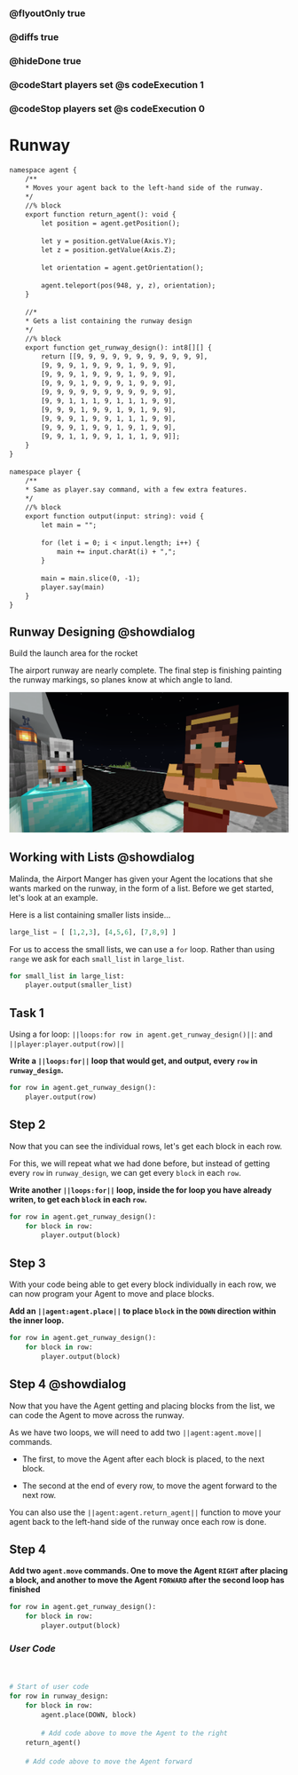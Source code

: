 ### @flyoutOnly true
### @diffs true
### @hideDone true
### @codeStart players set @s codeExecution 1
### @codeStop players set @s codeExecution 0


# Runway

```customts
namespace agent {
    /**
    * Moves your agent back to the left-hand side of the runway.
    */
    //% block
    export function return_agent(): void {
        let position = agent.getPosition();

        let y = position.getValue(Axis.Y);
        let z = position.getValue(Axis.Z);

        let orientation = agent.getOrientation();
        
        agent.teleport(pos(948, y, z), orientation);
    }

    //*
    * Gets a list containing the runway design
    */
    //% block
    export function get_runway_design(): int8[][] {
        return [[9, 9, 9, 9, 9, 9, 9, 9, 9, 9, 9],
        [9, 9, 9, 1, 9, 9, 9, 1, 9, 9, 9],
        [9, 9, 9, 1, 9, 9, 9, 1, 9, 9, 9],
        [9, 9, 9, 1, 9, 9, 9, 1, 9, 9, 9],
        [9, 9, 9, 9, 9, 9, 9, 9, 9, 9, 9],
        [9, 9, 1, 1, 1, 9, 1, 1, 1, 9, 9],
        [9, 9, 9, 1, 9, 9, 1, 9, 1, 9, 9],
        [9, 9, 9, 1, 9, 9, 1, 1, 1, 9, 9],
        [9, 9, 9, 1, 9, 9, 1, 9, 1, 9, 9],
        [9, 9, 1, 1, 9, 9, 1, 1, 1, 9, 9]];
    }
}

namespace player {
    /**
    * Same as player.say command, with a few extra features.
    */
    //% block
    export function output(input: string): void {
        let main = "";

        for (let i = 0; i < input.length; i++) {
            main += input.charAt(i) + ",";
        }

        main = main.slice(0, -1);
        player.say(main)
    }
}
```


## Runway Designing @showdialog
Build the launch area for the rocket

The airport runway are nearly complete. The final step is finishing painting the runway markings, so planes know at which angle to land.   

![Cover image](https://raw.githubusercontent.com/CausewayDigital/Minecraft-EE-MakeCode/refs/heads/master/tutorials/python-islands/island-6/runway/cover.png)
## Working with Lists @showdialog

Malinda, the Airport Manger has given your Agent the locations that she wants marked on the runway, in the form of a list. Before we get started, let's look at an example.

Here is a list containing smaller lists inside...

```python
large_list = [ [1,2,3], [4,5,6], [7,8,9] ]
```

For us to access the small lists, we can use a `for` loop. Rather than using `range` we ask for each `small_list` in `large_list`.
```python
for small_list in large_list:
    player.output(smaller_list)
```

## Task 1
Using a for loop:
`||loops:for row in agent.get_runway_design()||`:
and
`||player:player.output(row)||`

**Write a `||loops:for||` loop that would get, and output, every `row` in `runway_design`.**

```python
for row in agent.get_runway_design():
    player.output(row)
```

## Step 2
Now that you can see the individual rows, let's get each block in each row.

For this, we will repeat what we had done before, but instead of getting every `row` in `runway_design`, we can get every `block` in each `row`.


**Write another `||loops:for||` loop, inside the for loop you have already writen, to get each `block` in each `row`.**

```python
for row in agent.get_runway_design():
    for block in row:
        player.output(block)
```

## Step 3

With your code being able to get every block individually in each row, we can now program your Agent to move and place blocks.

**Add an `||agent:agent.place||` to place `block` in the `DOWN` direction within the inner loop.**

```python
for row in agent.get_runway_design():
    for block in row:
        player.output(block)
```

## Step 4 @showdialog

Now that you have the Agent getting and placing blocks from the list, we can code the Agent to move across the runway.



As we have two loops, we will need to add two `||agent:agent.move||` commands. 

- The first, to move the Agent after each block is placed, to the next block.

- The second at the end of every row, to move the agent forward to the next row.

You can also use the `||agent:agent.return_agent||` function to move your agent back to the left-hand side of the runway once each row is done.

## Step 4



**Add two `agent.move` commands. One to move the Agent `RIGHT` after placing a block, and another to move the Agent `FORWARD` after the second loop has finished**

```python
for row in agent.get_runway_design():
    for block in row:
        player.output(block)
```

### *User Code* 
```Python


# Start of user code
for row in runway_design:
    for block in row:
        agent.place(DOWN, block)

        # Add code above to move the Agent to the right
    return_agent()

    # Add code above to move the Agent forward
```

